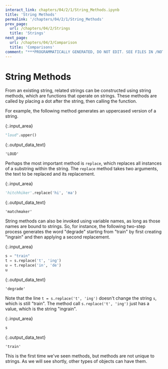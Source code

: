 ```yaml
---
interact_link: chapters/04/2/1/String_Methods.ipynb
title: 'String Methods'
permalink: '/chapters/04/2/1/String_Methods'
prev_page:
  url: /chapters/04/2/Strings
  title: 'Strings'
next_page:
  url: /chapters/04/3/Comparison
  title: 'Comparisons'
comment: "***PROGRAMMATICALLY GENERATED, DO NOT EDIT. SEE FILES IN /NOTEBOOKS***"
---
```


# String Methods

From an existing string, related strings can be constructed using string methods, which are functions that operate on strings. These methods are called by placing a dot after the string, then calling the function.

For example, the following method generates an uppercased version of a string.



{:.input_area}
```python
"loud".upper()
```





{:.output_data_text}
```
'LOUD'
```



Perhaps the most important method is `replace`, which replaces all instances of a substring within the string. The `replace` method takes two arguments, the text to be replaced and its replacement.



{:.input_area}
```python
'hitchhiker'.replace('hi', 'ma')
```





{:.output_data_text}
```
'matchmaker'
```



String methods can also be invoked using variable names, as long as those names are bound to strings. So, for instance, the following two-step process generates the word "degrade" starting from "train" by first creating "ingrain" and then applying a second replacement.



{:.input_area}
```python
s = "train"
t = s.replace('t', 'ing')
u = t.replace('in', 'de')
u
```





{:.output_data_text}
```
'degrade'
```



Note that the line `t = s.replace('t', 'ing')` doesn't change the string `s`, which is still "train".  The method call `s.replace('t', 'ing')` just has a value, which is the string "ingrain".



{:.input_area}
```python
s
```





{:.output_data_text}
```
'train'
```



This is the first time we've seen methods, but methods are not unique to strings.  As we will see shortly, other types of objects can have them.
